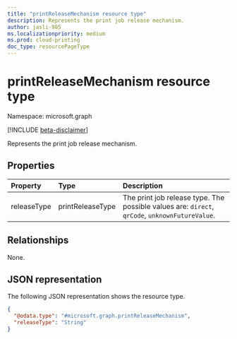 ```yaml
---
title: "printReleaseMechanism resource type"
description: Represents the print job release mechanism.
author: jasli-985
ms.localizationpriority: medium
ms.prod: cloud-printing
doc_type: resourcePageType
---
```


# printReleaseMechanism resource type

Namespace: microsoft.graph

[!INCLUDE [beta-disclaimer](../../includes/beta-disclaimer.md)]

Represents the print job release mechanism.

## Properties
|Property|Type|Description|
|:---|:---|:---|
|releaseType|printReleaseType|The print job release type. The possible values are: `direct`, `qrCode`, `unknownFutureValue`.|

## Relationships
None.

## JSON representation
The following JSON representation shows the resource type.
<!-- {
  "blockType": "resource",
  "@odata.type": "microsoft.graph.printReleaseMechanism"
}
-->
``` json
{
  "@odata.type": "#microsoft.graph.printReleaseMechanism",
  "releaseType": "String"
}
```


